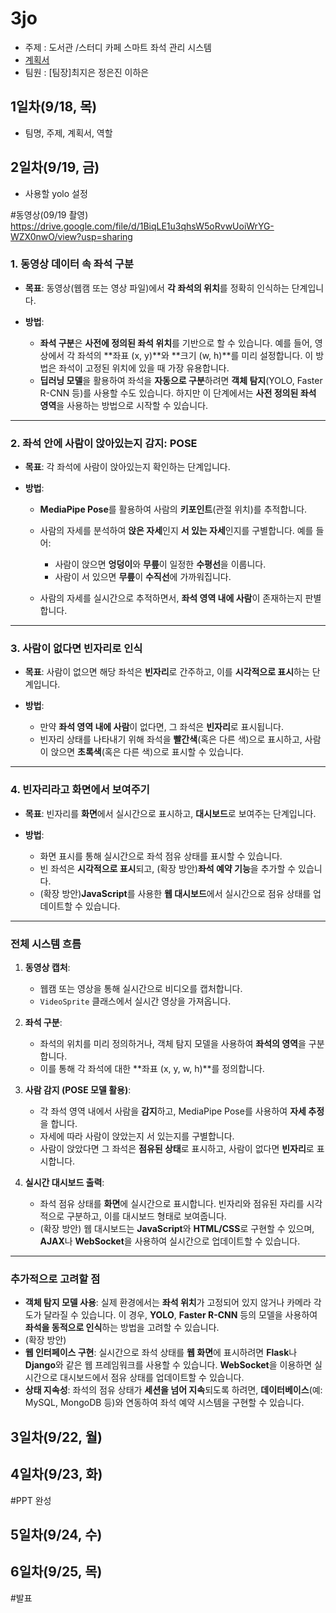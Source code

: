 # 3jo

- 주제 : 도서관 /스터디 카페 스마트 좌석 관리 시스템
- [계획서](https://docs.google.com/presentation/d/1ApCFfZzf_D2mYTSFcA1GCaDK9Jv3D6v9RlgkbTWBFfI/edit?usp=sharing)
- 팀원 : [팀장]최지은 정은진 이하은



## 1일차(9/18, 목)

- 팀명, 주제, 계획서, 역할

## 2일차(9/19, 금)

- 사용할 yolo 설정

#동영상(09/19 촬영)
https://drive.google.com/file/d/1BiqLE1u3qhsW5oRvwUoiWrYG-WZX0nwO/view?usp=sharing


### 1. **동영상 데이터 속 좌석 구분**

* **목표**: 동영상(웹캠 또는 영상 파일)에서 **각 좌석의 위치**를 정확히 인식하는 단계입니다.
* **방법**:

  * **좌석 구분**은 **사전에 정의된 좌석 위치**를 기반으로 할 수 있습니다. 예를 들어, 영상에서 각 좌석의 \*\*좌표 (x, y)\*\*와 \*\*크기 (w, h)\*\*를 미리 설정합니다. 이 방법은 좌석이 고정된 위치에 있을 때 가장 유용합니다.
  * **딥러닝 모델**을 활용하여 좌석을 **자동으로 구분**하려면 **객체 탐지**(YOLO, Faster R-CNN 등)를 사용할 수도 있습니다. 하지만 이 단계에서는 **사전 정의된 좌석 영역**을 사용하는 방법으로 시작할 수 있습니다.

---

### 2. **좌석 안에 사람이 앉아있는지 감지: POSE**

* **목표**: 각 좌석에 사람이 앉아있는지 확인하는 단계입니다.
* **방법**:

  * **MediaPipe Pose**를 활용하여 사람의 **키포인트**(관절 위치)를 추적합니다.
  * 사람의 자세를 분석하여 **앉은 자세**인지 **서 있는 자세**인지를 구별합니다. 예를 들어:

    * 사람이 앉으면 **엉덩이**와 **무릎**이 일정한 **수평선**을 이룹니다.
    * 사람이 서 있으면 **무릎**이 **수직선**에 가까워집니다.
  * 사람의 자세를 실시간으로 추적하면서, **좌석 영역 내에 사람**이 존재하는지 판별합니다.

---

### 3. **사람이 없다면 빈자리로 인식**

* **목표**: 사람이 없으면 해당 좌석은 **빈자리**로 간주하고, 이를 **시각적으로 표시**하는 단계입니다.
* **방법**:

  * 만약 **좌석 영역 내에 사람**이 없다면, 그 좌석은 **빈자리**로 표시됩니다.
  * 빈자리 상태를 나타내기 위해 좌석을 **빨간색**(혹은 다른 색)으로 표시하고, 사람이 앉으면 **초록색**(혹은 다른 색)으로 표시할 수 있습니다.

---

### 4. **빈자리라고 화면에서 보여주기**

* **목표**: 빈자리를 **화면**에서 실시간으로 표시하고, **대시보드**로 보여주는 단계입니다.
* **방법**:

  * 화면 표시를 통해 실시간으로 좌석 점유 상태를 표시할 수 있습니다.
  * 빈 좌석은 **시각적으로 표시**되고, (확장 방안)**좌석 예약 기능**을 추가할 수 있습니다.
  * (확장 방안)**JavaScript**를 사용한 **웹 대시보드**에서 실시간으로 점유 상태를 업데이트할 수 있습니다.

---

### 전체 시스템 흐름

1. **동영상 캡처**:

   * 웹캠 또는 영상을 통해 실시간으로 비디오를 캡처합니다.
   * `VideoSprite` 클래스에서 실시간 영상을 가져옵니다.

2. **좌석 구분**:

   * 좌석의 위치를 미리 정의하거나, 객체 탐지 모델을 사용하여 **좌석의 영역**을 구분합니다.
   * 이를 통해 각 좌석에 대한 \*\*좌표 (x, y, w, h)\*\*를 정의합니다.

3. **사람 감지 (POSE 모델 활용)**:

   * 각 좌석 영역 내에서 사람을 **감지**하고, MediaPipe Pose를 사용하여 **자세 추정**을 합니다.
   * 자세에 따라 사람이 앉았는지 서 있는지를 구별합니다.
   * 사람이 앉았다면 그 좌석은 **점유된 상태**로 표시하고, 사람이 없다면 **빈자리**로 표시합니다.

4. **실시간 대시보드 출력**:

   * 좌석 점유 상태를 **화면**에 실시간으로 표시합니다. 빈자리와 점유된 자리를 시각적으로 구분하고, 이를 대시보드 형태로 보여줍니다.
   * (확장 방안) 웹 대시보드는 **JavaScript**와 **HTML/CSS**로 구현할 수 있으며, **AJAX**나 **WebSocket**을 사용하여 실시간으로 업데이트할 수 있습니다.

---

### 추가적으로 고려할 점

* **객체 탐지 모델 사용**: 실제 환경에서는 **좌석 위치**가 고정되어 있지 않거나 카메라 각도가 달라질 수 있습니다. 이 경우, **YOLO**, **Faster R-CNN** 등의 모델을 사용하여 **좌석을 동적으로 인식**하는 방법을 고려할 수 있습니다.
* (확장 방안)
* **웹 인터페이스 구현**: 실시간으로 좌석 상태를 **웹 화면**에 표시하려면 **Flask**나 **Django**와 같은 웹 프레임워크를 사용할 수 있습니다. **WebSocket**을 이용하면 실시간으로 대시보드에서 점유 상태를 업데이트할 수 있습니다.
* **상태 지속성**: 좌석의 점유 상태가 **세션을 넘어 지속**되도록 하려면, **데이터베이스**(예: MySQL, MongoDB 등)와 연동하여 좌석 예약 시스템을 구현할 수 있습니다.



## 3일차(9/22, 월)

## 4일차(9/23, 화)
#PPT 완성 

## 5일차(9/24, 수)

## 6일차(9/25, 목)
#발표

